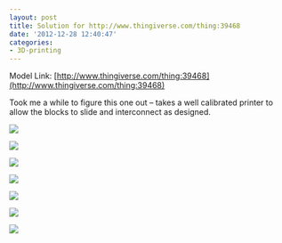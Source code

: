 ```yaml
---
layout: post
title: Solution for http://www.thingiverse.com/thing:39468
date: '2012-12-28 12:40:47'
categories:
- 3D-printing
---
```


Model Link: [http://www.thingiverse.com/thing:39468](http://www.thingiverse.com/thing:39468)

Took me a while to figure this one out – takes a well calibrated printer to allow the blocks to slide and interconnect as designed.

![](/assets/img/IMG_4556_i79qic.jpg)

![](/assets/img/IMG_4558_qhntum.jpg)

![](/assets/img/IMG_4559_vokw47.jpg)

![](/assets/img/IMG_4560_x24bjc.jpg)

![](/assets/img/IMG_4561_f9oxc9.jpg)

![](/assets/img/IMG_4562_yoo5e0.jpg)

![](/assets/img/IMG_4550_igfjcf.jpg)
